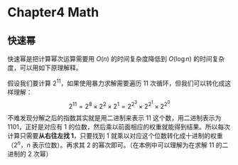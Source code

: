 # Chapter4 Math



## 快速幂

快速幂是把计算幂次运算需要用 $O(n)$ 的时间复杂度降低到 $O(\log n)$ 的时间复杂度，可以用如下原理解释。

假设我们要计算 $2^{11}$，如果使用暴力求解需要遍历 11 次循环，但我们可以转化成这样理解：
$$
2^{11}=2^8\times 2^2\times 2^1 = 2^{2^3}\times 2^{2^1}\times 2^{2^0}
$$
不难发现分解之后的指数其实就是用二进制来表示 11 这个数，用二进制表示为 $1101$，正好是对应有 1 的位数，然后乘以前面相应的权重就能得到结果。所以每次计算只需要**从右往左找 1**，只要找到 1 就乘以对应这个位数转化成十进制的权重 （$2^n$，$n$ 表示位数）。再求其 2 的幂次即可。（在本例中可以理解为在求解 11 的二进制的 2 次幂）
